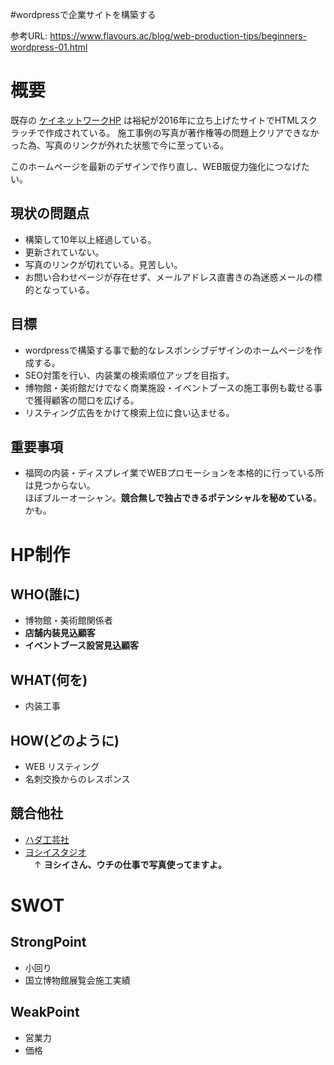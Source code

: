 #wordpressで企業サイトを構築する

参考URL: https://www.flavours.ac/blog/web-production-tips/beginners-wordpress-01.html

# 概要

既存の [ケイネットワークHP](www.knet-sd.jp)  は裕紀が2016年に立ち上げたサイトでHTMLスクラッチで作成されている。
施工事例の写真が著作権等の問題上クリアできなかった為、写真のリンクが外れた状態で今に至っている。

このホームページを最新のデザインで作り直し、WEB販促力強化につなげたい。


## 現状の問題点

- 構築して10年以上経過している。
- 更新されていない。
- 写真のリンクが切れている。見苦しい。
- お問い合わせページが存在せず、メールアドレス直書きの為迷惑メールの標的となっている。

## 目標

- wordpressで構築する事で動的なレスポンシブデザインのホームページを作成する。
- SEO対策を行い、内装業の検索順位アップを目指す。
- 博物館・美術館だけでなく商業施設・イベントブースの施工事例も載せる事で獲得顧客の間口を広げる。
- リスティング広告をかけて検索上位に食い込ませる。

## 重要事項

- 福岡の内装・ディスプレイ業でWEBプロモーションを本格的に行っている所は見つからない。  
ほぼブルーオーシャン。**競合無しで独占できるポテンシャルを秘めている**。かも。


# HP制作

## WHO(誰に)
- 博物館・美術館関係者
- **店舗内装見込顧客**
- **イベントブース設営見込顧客**

## WHAT(何を)
- 内装工事

## HOW(どのように)
- WEB リスティング
- 名刺交換からのレスポンス




## 競合他社
- [ハダ工芸社](http://hadakogeisha.com/)
- [ヨシイスタジオ](http://www.yoshiistudio.com/)  
　↑ __ヨシイさん、ウチの仕事で写真使ってますよ。__

# SWOT

## StrongPoint
- 小回り
- 国立博物館展覧会施工実績


## WeakPoint
- 営業力
- 価格
